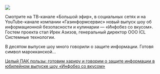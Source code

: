 <!--2025-05-29 12:02:29-->
<div class="yb">
  <div class="rss habr"><img src="https://habrastorage.org/getpro/habr/upload_files/b49/523/789/b49523789f8953442bec055509bee657.png" /><p>Смотрите на ТВ-канале «Большой эфир», в социальных сетях и на YouTube-канале компании «Газинформсервис» новый выпуск шоу об информационной безопасности и кулинарии — «Инфобез со вкусом». Гостем проекта стал Ирек Азизов, генеральный директор ООО ICL Системные технологии.</p><p>В десятом выпуске шоу много говорили о защите информации. Готовя символ марокканской... <p class="titl"><a href="https://habr.com/ru/companies/gaz-is/news/913968/?utm_source=habrahabr&utm_medium=rss&utm_campaign=913968">Целый ПАК пользы: готовим хариру и говорим о защите информации в юбилейном выпуске шоу «Инфобез со вкусом»</a></p></div>
</div>
